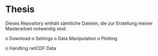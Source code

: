 # Thesis
Dieses Repository enthält sämtliche Dateien, die zur Erstellung meiner Masterarbeit notwendig sind.

o Download 
o Settings
o Data Manipulation
o Plotting

o Handling netCDF Data
